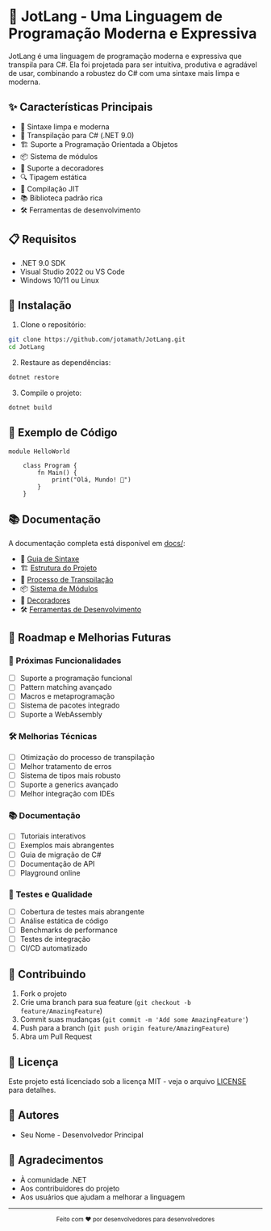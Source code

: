# 🚀 JotLang - Uma Linguagem de Programação Moderna e Expressiva

JotLang é uma linguagem de programação moderna e expressiva que transpila para C#. Ela foi projetada para ser intuitiva, produtiva e agradável de usar, combinando a robustez do C# com uma sintaxe mais limpa e moderna.

## ✨ Características Principais

- 🎯 Sintaxe limpa e moderna
- 🔄 Transpilação para C# (.NET 9.0)
- 🏗️ Suporte a Programação Orientada a Objetos
- 📦 Sistema de módulos
- 🎨 Suporte a decoradores
- 🔍 Tipagem estática
- 🚀 Compilação JIT
- 📚 Biblioteca padrão rica
- 🛠️ Ferramentas de desenvolvimento

## 📋 Requisitos

- .NET 9.0 SDK
- Visual Studio 2022 ou VS Code
- Windows 10/11 ou Linux

## 🚀 Instalação

1. Clone o repositório:
```bash
git clone https://github.com/jotamath/JotLang.git
cd JotLang
```

2. Restaure as dependências:
```bash
dotnet restore
```

3. Compile o projeto:
```bash
dotnet build
```

## 📝 Exemplo de Código

```jot
module HelloWorld

    class Program {
        fn Main() {
            print("Olá, Mundo! 👋")
        }
    }
```

## 📚 Documentação

A documentação completa está disponível em [docs/](docs/):

- 📖 [Guia de Sintaxe](docs/syntax.md)
- 🏗️ [Estrutura do Projeto](docs/project-structure.md)
- 🔄 [Processo de Transpilação](docs/transpilation.md)
- 📦 [Sistema de Módulos](docs/modules.md)
- 🎨 [Decoradores](docs/decorators.md)
- 🛠️ [Ferramentas de Desenvolvimento](docs/tools.md)

## 🎯 Roadmap e Melhorias Futuras

### 🚀 Próximas Funcionalidades
- [ ] Suporte a programação funcional
- [ ] Pattern matching avançado
- [ ] Macros e metaprogramação
- [ ] Sistema de pacotes integrado
- [ ] Suporte a WebAssembly

### 🛠️ Melhorias Técnicas
- [ ] Otimização do processo de transpilação
- [ ] Melhor tratamento de erros
- [ ] Sistema de tipos mais robusto
- [ ] Suporte a generics avançado
- [ ] Melhor integração com IDEs

### 📚 Documentação
- [ ] Tutoriais interativos
- [ ] Exemplos mais abrangentes
- [ ] Guia de migração de C#
- [ ] Documentação de API
- [ ] Playground online

### 🧪 Testes e Qualidade
- [ ] Cobertura de testes mais abrangente
- [ ] Análise estática de código
- [ ] Benchmarks de performance
- [ ] Testes de integração
- [ ] CI/CD automatizado

## 🤝 Contribuindo

1. Fork o projeto
2. Crie uma branch para sua feature (`git checkout -b feature/AmazingFeature`)
3. Commit suas mudanças (`git commit -m 'Add some AmazingFeature'`)
4. Push para a branch (`git push origin feature/AmazingFeature`)
5. Abra um Pull Request

## 📄 Licença

Este projeto está licenciado sob a licença MIT - veja o arquivo [LICENSE](LICENSE) para detalhes.

## 👥 Autores

- Seu Nome - Desenvolvedor Principal

## 🙏 Agradecimentos

- À comunidade .NET
- Aos contribuidores do projeto
- Aos usuários que ajudam a melhorar a linguagem

---

<div align="center">
  <sub>Feito com ❤️ por desenvolvedores para desenvolvedores</sub>
</div> 